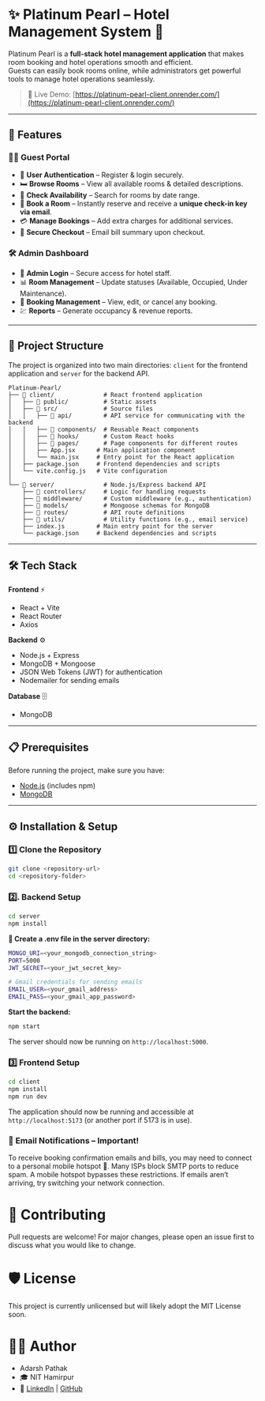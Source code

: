 # ✨ Platinum Pearl – Hotel Management System 🏨  

Platinum Pearl is a **full-stack hotel management application** that makes room booking and hotel operations smooth and efficient.  
Guests can easily book rooms online, while administrators get powerful tools to manage hotel operations seamlessly.  

> 🚀 Live Demo: [https://platinum-pearl-client.onrender.com/](https://platinum-pearl-client.onrender.com/)
---

## 📌 Features  

### 🧑‍💼 Guest Portal  
- 🔐 **User Authentication** – Register & login securely.  
- 🛏 **Browse Rooms** – View all available rooms & detailed descriptions.  
- 📅 **Check Availability** – Search for rooms by date range.  
- 📝 **Book a Room** – Instantly reserve and receive a **unique check-in key via email**.  
- 💳 **Manage Bookings** – Add extra charges for additional services.  
- 📧 **Secure Checkout** – Email bill summary upon checkout.  

### 🛠 Admin Dashboard  
- 🔑 **Admin Login** – Secure access for hotel staff.  
- 📊 **Room Management** – Update statuses (Available, Occupied, Under Maintenance).  
- 📂 **Booking Management** – View, edit, or cancel any booking.  
- 💹 **Reports** – Generate occupancy & revenue reports.  

---

## 📁 Project Structure

The project is organized into two main directories: `client` for the frontend application and `server` for the backend API.

```
Platinum-Pearl/
├── 📁 client/              # React frontend application
│   ├── 📁 public/          # Static assets
│   ├── 📁 src/             # Source files
│   │   ├── 📁 api/         # API service for communicating with the backend
│   │   ├── 📁 components/  # Reusable React components
│   │   ├── 📁 hooks/       # Custom React hooks
│   │   ├── 📁 pages/       # Page components for different routes
│   │   ├── App.jsx      # Main application component
│   │   └── main.jsx     # Entry point for the React application
│   ├── package.json     # Frontend dependencies and scripts
│   └── vite.config.js   # Vite configuration
│
└── 📁 server/              # Node.js/Express backend API
    ├── 📁 controllers/     # Logic for handling requests
    ├── 📁 middleware/      # Custom middleware (e.g., authentication)
    ├── 📁 models/          # Mongoose schemas for MongoDB
    ├── 📁 routes/          # API route definitions
    ├── 📁 utils/           # Utility functions (e.g., email service)
    ├── index.js         # Main entry point for the server
    └── package.json     # Backend dependencies and scripts
```

---

## 🛠 Tech Stack  

**Frontend** ⚡  
- React + Vite  
- React Router  
- Axios  

**Backend** ⚙  
- Node.js + Express  
- MongoDB + Mongoose  
- JSON Web Tokens (JWT) for authentication  
- Nodemailer for sending emails  

**Database** 🗄  
- MongoDB  

---

## 📋 Prerequisites  

Before running the project, make sure you have:  
- [Node.js](https://nodejs.org/en/) (includes npm)  
- [MongoDB](https://www.mongodb.com/try/download/community)  

---

## ⚙ Installation & Setup  

### 1️⃣ Clone the Repository  
```bash
git clone <repository-url>
cd <repository-folder>
```

### 2️⃣. Backend Setup

```bash
cd server
npm install
```

 **📄 Create a .env file in the server directory:**
```bash
MONGO_URI=<your_mongodb_connection_string>
PORT=5000
JWT_SECRET=<your_jwt_secret_key>

# Gmail credentials for sending emails
EMAIL_USER=<your_gmail_address>
EMAIL_PASS=<your_gmail_app_password>
```
 
**Start the backend:**
```bash
npm start
```
The server should now be running on `http://localhost:5000`.

### 3️⃣ Frontend Setup
```bash
cd client
npm install
npm run dev
```
The application should now be running and accessible at `http://localhost:5173` (or another port if 5173 is in use).

### 📧 Email Notifications – Important!
To receive booking confirmation emails and bills, you may need to connect to a personal mobile hotspot 📱.
Many ISPs block SMTP ports to reduce spam. A mobile hotspot bypasses these restrictions.
If emails aren’t arriving, try switching your network connection.


# 🤝 Contributing

Pull requests are welcome! For major changes, please open an issue first to discuss what you would like to change.

# 🛡️ License

This project is currently unlicensed but will likely adopt the MIT License soon.

# 🙋‍♂️ Author

- Adarsh Pathak 
- 🎓 NIT Hamirpur
- 🔗 [LinkedIn](https://www.linkedin.com/in/adarsh-pathak-a8bb5826a/) | 
      [GitHub](https://github.com/adarsh9958)
